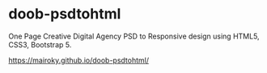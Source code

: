 # doob-psdtohtml
One Page Creative Digital Agency PSD to Responsive design using HTML5, CSS3, Bootstrap 5.

https://mairoky.github.io/doob-psdtohtml/
